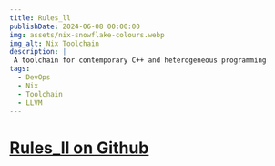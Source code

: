 ```yaml
---
title: Rules_ll
publishDate: 2024-06-08 00:00:00
img: assets/nix-snowflake-colours.webp
img_alt: Nix Toolchain
description: |
 A toolchain for contemporary C++ and heterogeneous programming
tags:
  - DevOps
  - Nix
  - Toolchain
  - LLVM
---
```


# [Rules_ll on Github](https://github.com/eomii/rules_ll)
